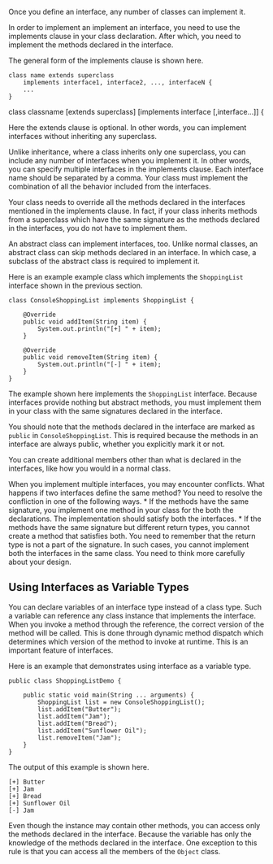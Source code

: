 Once you define an interface, any number of classes can implement it.

In order to implement an implement an interface, you need to use the implements
clause in your class declaration. After which, you need to implement the methods
declared in the interface.

The general form of the implements clause is shown here.
```
class name extends superclass
    implements interface1, interface2, ..., interfaceN {
    ...
}
```
class classname [extends superclass] [implements interface [,interface...]] {

Here the extends clause is optional. In other words, you can implement interfaces
without inheriting any superclass.

Unlike inheritance, where a class inherits only one superclass, you can include
any number of interfaces when you implement it. In other words, you can specify
multiple interfaces in the implements clause. Each interface name should be
separated by a comma. Your class must implement the combination of all the behavior
included from the interfaces.

Your class needs to override all the methods declared in the interfaces mentioned
in the implements clause. In fact, if your class inherits methods from a superclass
which have the same signature as the methods declared in the interfaces, you do
not have to implement them.

An abstract class can implement interfaces, too. Unlike normal classes,
an abstract class can skip methods declared in an interface. In which case,
a subclass of the abstract class is required to implement it.

Here is an example example class which implements the `ShoppingList` interface
shown in the previous section.

```
class ConsoleShoppingList implements ShoppingList {

    @Override
    public void addItem(String item) {
        System.out.println("[+] " + item);
    }

    @Override
    public void removeItem(String item) {
        System.out.println("[-] " + item);
    }
}
```

The example shown here implements the `ShoppingList` interface.
Because interfaces provide nothing but abstract methods, you must implement
them in your class with the same signatures declared in the interface.

You should note that the methods declared in the interface are marked as
`public` in `ConsoleShoppingList`. This is required because the methods
in an interface are always public, whether you explicitly mark it or not.

You can create additional members other than what is declared in the interfaces,
like how you would in a normal class.


When you implement multiple interfaces, you may encounter conflicts. What happens
if two interfaces define the same method? You need to resolve the confliction in
one of the following ways.
    * If the methods have the same signature, you implement one method in
      your class for the both the declarations. The implementation should satisfy
      both the interfaces.
    * If the methods have the same signature but different return types, you
      cannot create a method that satisfies both. You need to remember that the
      return type is not a part of the signature. In such cases, you cannot
      implement both the interfaces in the same class. You need to think more
      carefully about your design.
      
## Using Interfaces as Variable Types

You can declare variables of an interface type instead of a class type.
Such a variable can reference any class instance that implements the interface.
When you invoke a method through the reference, the correct version of the method
will be called. This is done through dynamic method dispatch which determines
which version of the method to invoke at runtime. This is an important feature
of interfaces.

Here is an example that demonstrates using interface as a variable type.

```
public class ShoppingListDemo {
    
    public static void main(String ... arguments) {
        ShoppingList list = new ConsoleShoppingList();
        list.addItem("Butter");
        list.addItem("Jam");
        list.addItem("Bread");
        list.addItem("Sunflower Oil");
        list.removeItem("Jam");
    }
}
```

The output of this example is shown here.

```
[+] Butter
[+] Jam
[+] Bread
[+] Sunflower Oil
[-] Jam
```

Even though the instance may contain other methods, you can access only the
methods declared in the interface. Because the variable has only the knowledge
of the methods declared in the interface. One exception to this rule is that
you can access all the members of the `Object` class.